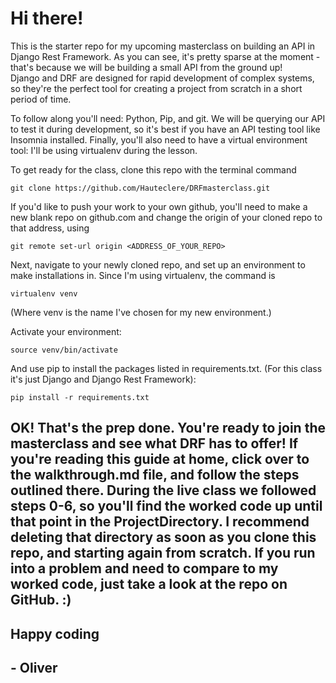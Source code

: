 # Hi there! 

This is the starter repo for my upcoming masterclass on building an API in Django Rest Framework. 
As you can see, it's pretty sparse at the moment - that's because we will be building a small API from the ground up!  
Django and DRF are designed for rapid development of complex systems, so they're the perfect tool for creating a project from scratch in a short period of time.

To follow along you'll need: Python, Pip, and git. We will be querying our API to test it during development, so it's best if you have an API testing tool like Insomnia installed. Finally, you'll also need to have a virtual environment tool: I'll be using virtualenv during the lesson. 

To get ready for the class, clone this repo with the terminal command 

`git clone https://github.com/Hauteclere/DRFmasterclass.git`

If you'd like to push your work to your own github, you'll need to make a new blank repo on github.com and change the origin of your cloned repo to that address, using

`git remote set-url origin <ADDRESS_OF_YOUR_REPO>`

Next, navigate to your newly cloned repo, and set up an environment to make installations in.  Since I'm using virtualenv, the command is 

`virtualenv venv`

(Where venv is the name I've chosen for my new environment.) 

Activate your environment:

`source venv/bin/activate`

And use pip to install the packages listed in requirements.txt. (For this class it's just Django and Django Rest Framework):

`pip install -r requirements.txt`

## OK! That's the prep done.  You're ready to join the masterclass and see what DRF has to offer! If you're reading this guide at home, click over to the walkthrough.md file, and follow the steps outlined there.  During the live class we followed steps 0-6, so you'll find the worked code up until that point in the ProjectDirectory.  I recommend deleting that directory as soon as you clone this repo, and starting again from scratch. If you run into a problem and need to compare to my worked code, just take a look at the repo on GitHub. :) 

## Happy coding
##	- Oliver
